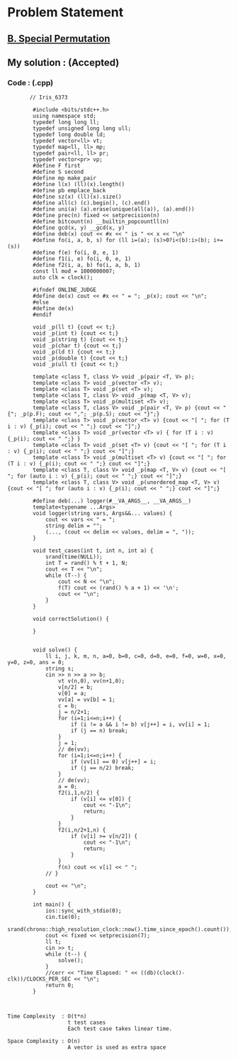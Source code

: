 # Problem Statement

## [B. Special Permutation](https://codeforces.com/contest/1612/problem/B)


## My solution :  (Accepted)

    
  
        
   ### Code : (.cpp)  
      
           // Iris_6373
 
            #include <bits/stdc++.h>
            using namespace std;
            typedef long long ll;
            typedef unsigned long long ull;
            typedef long double ld;
            typedef vector<ll> vt;
            typedef map<ll, ll> mp;
            typedef pair<ll, ll> pr;
            typedef vector<pr> vp;
            #define F first
            #define S second
            #define mp make_pair
            #define l(x) (ll)(x).length()
            #define pb emplace_back
            #define sz(x) (ll)(x).size()
            #define all(c) (c).begin(), (c).end()
            #define uni(a) (a).erase(unique(all(a)), (a).end())
            #define prec(n) fixed << setprecision(n)
            #define bitcount(n) __builtin_popcountll(n)
            #define gcd(x, y) __gcd(x, y)
            #define deb(x) cout << #x << " is " << x << "\n"
            #define fo(i, a, b, s) for (ll i=(a); (s)>0?i<(b):i>(b); i+=(s))
            #define f(e) fo(i, 0, e, 1)
            #define f1(i, e) fo(i, 0, e, 1)
            #define f2(i, a, b) fo(i, a, b, 1)
            const ll mod = 1000000007;
            auto clk = clock();

            #ifndef ONLINE_JUDGE
            #define de(x) cout << #x << " = "; _p(x); cout << "\n";
            #else
            #define de(x)
            #endif

            void _p(ll t) {cout << t;}
            void _p(int t) {cout << t;}
            void _p(string t) {cout << t;}
            void _p(char t) {cout << t;}
            void _p(ld t) {cout << t;}
            void _p(double t) {cout << t;}
            void _p(ull t) {cout << t;}

            template <class T, class V> void _p(pair <T, V> p);
            template <class T> void _p(vector <T> v);
            template <class T> void _p(set <T> v);
            template <class T, class V> void _p(map <T, V> v);
            template <class T> void _p(multiset <T> v);
            template <class T, class V> void _p(pair <T, V> p) {cout << "{"; _p(p.F); cout << ","; _p(p.S); cout << "}";}
            template <class T> void _p(vector <T> v) {cout << "[ "; for (T i : v) {_p(i); cout << " ";} cout << "]";}
            template <class T> void _pr(vector <T> v) { for (T i : v) {_p(i); cout << " ";} }
            template <class T> void _p(set <T> v) {cout << "[ "; for (T i : v) {_p(i); cout << " ";} cout << "]";}
            template <class T> void _p(multiset <T> v) {cout << "[ "; for (T i : v) {_p(i); cout << " ";} cout << "]";}
            template <class T, class V> void _p(map <T, V> v) {cout << "[ "; for (auto i : v) {_p(i); cout << " ";} cout << "]";}
            template <class T, class V> void _p(unordered_map <T, V> v) {cout << "[ "; for (auto i : v) {_p(i); cout << " ";} cout << "]";}

            #define deb(...) logger(#__VA_ARGS__, __VA_ARGS__)
            template<typename ...Args>
            void logger(string vars, Args&&... values) {
                cout << vars << " = ";
                string delim = "";
                (..., (cout << delim << values, delim = ", "));
            }

            void test_cases(int t, int n, int a) {
                srand(time(NULL));
                int T = rand() % t + 1, N;
                cout << T << "\n";
                while (T--) {
                    cout << N << "\n";
                    f(T) cout << (rand() % a + 1) << '\n';
                    cout << "\n";
                }
            }

            void correctSolution() {

            }


            void solve() {  
                ll i, j, k, m, n, a=0, b=0, c=0, d=0, e=0, f=0, w=0, x=0, y=0, z=0, ans = 0;
                string s;
                cin >> n >> a >> b;
                    vt v(n,0), vv(n+1,0);
                    v[n/2] = b;
                    v[0] = a;
                    vv[a] = vv[b] = 1;
                    c = b;
                    j = n/2+1;
                    for (i=1;i<=n;i++) {
                        if (i != a && i != b) v[j++] = i, vv[i] = 1;
                        if (j == n) break;
                    }
                    j = 1;
                    // de(vv);
                    for (i=1;i<=n;i++) {
                        if (vv[i] == 0) v[j++] = i;
                        if (j == n/2) break;
                    }
                    // de(vv);
                    a = 0;
                    f2(i,1,n/2) {
                        if (v[i] <= v[0]) {
                            cout << "-1\n";
                            return;
                        }
                    }
                    f2(i,n/2+1,n) {
                        if (v[i] >= v[n/2]) {
                            cout << "-1\n";
                            return;
                        }
                    }
                    f(n) cout << v[i] << " ";
                // }

                cout << "\n";
            }

            int main() {
                ios::sync_with_stdio(0);
                cin.tie(0);
                srand(chrono::high_resolution_clock::now().time_since_epoch().count());
                cout << fixed << setprecision(7);
                ll t;
                cin >> t;
                while (t--) {
                    solve();
                }
                //cerr << "Time Elapsed: " << ((db)(clock()-clk))/CLOCKS_PER_SEC << "\n";
                return 0;
            }   



    Time Complexity  : O(t*n)
                       t test cases
                       Each test case takes linear time.

    Space Complexity : O(n)  
                       A vector is used as extra space
   
  
  

